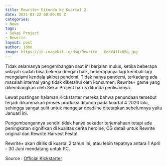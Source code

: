 ```yaml
---
title: Rewrite+ Ditunda ke Kuartal 2
date: 2021-01-22 00:00:00 Z
categories:
- News
tags:
- Sekai Project
- Rewrite
layout: post
author: john
image: https://ik.imagekit.io/dsg/Rewrite___GqbV41fzU5g.jpg
---
```


Tidak selamanya pengembangan saat ini berjalan mulus, ketika beberapa wilayah sudah bisa bekerja dengan baik, beberapanya lagi kembali lagi mengalami kendala akibat pandemi. Tidak hanya pandemi, terkadang ada masalah internal yang tidak diketahui oleh konsumen. Rewrite+ game yang dikembangkan oleh Sekai Project harus ditunda perilisannya.

Lewat postingan halaman Kickstarter mereka bahwa penundaan tersebut terjadi dikarenakan proses produksi ditunda pada kuartal 4 2020 lalu, sehingga sangat sulit untuk mengejar deadline ditetapkan sebelumnya yaitu Januari ini.

Pengembangannya sendiri tidak hanya sekadar terjemahaan tetapi ada peningkatan signifikan di kualitas cerita heroine, CG detail untuk Rewrite original dan Rewrite Harvest Festa!

Rewrite+ akan dirilis di kuartal 2 tahun ini, atau lebih tepatnya antara 1 April - 30 Juni mendatang untuk PC.

Source : [Official Kickstarter](https://www.kickstarter.com/projects/sekaiproject/digital-and-physical-release-of-keys-rewrite/posts/3080056)